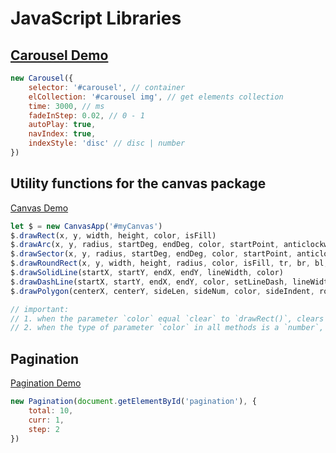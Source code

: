 # JavaScript Libraries

## [Carousel Demo](https://lencx.github.io/demo/carousel/)

```js
new Carousel({
    selector: '#carousel', // container
    elCollection: '#carousel img', // get elements collection
    time: 3000, // ms
    fadeInStep: 0.02, // 0 - 1
    autoPlay: true,
    navIndex: true,
    indexStyle: 'disc' // disc | number
})
```

## Utility functions for the canvas package

[Canvas Demo](https://lencx.github.io/demo/canvas/)

```js
let $ = new CanvasApp('#myCanvas')
$.drawRect(x, y, width, height, color, isFill)
$.drawArc(x, y, radius, startDeg, endDeg, color, startPoint, anticlockwise, isFill, isOnlyArc)
$.drawSector(x, y, radius, startDeg, endDeg, color, startPoint, anticlockwise, isFill)
$.drawRoundRect(x, y, width, height, radius, color, isFill, tr, br, bl, tl)
$.drawSolidLine(startX, startY, endX, endY, lineWidth, color)
$.drawDashLine(startX, startY, endX, endY, color, setLineDash, lineWidth, lineCap)
$.drawPolygon(centerX, centerY, sideLen, sideNum, color, sideIndent, rotateAngle, isFill)

// important:
// 1. when the parameter `color` equal `clear` to `drawRect()`, clears the specified rectangle area.
// 2. when the type of parameter `color` in all methods is a `number`, the line width is set.
```

## Pagination

[Pagination Demo](https://lencx.github.io/demo/pagination/)

```js
new Pagination(document.getElementById('pagination'), {
    total: 10,
    curr: 1,
    step: 2
})
```